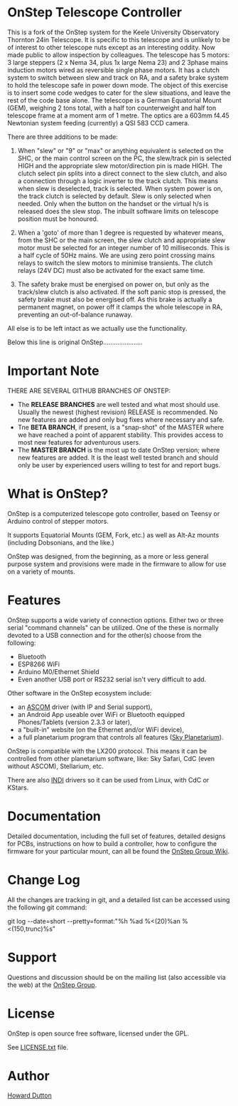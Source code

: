 OnStep Telescope Controller
===========================

This is a fork of the OnStep system for the Keele University Observatory Thornton 24in Telescope. It is specific to this telescope and is unlikely to be of interest to other telescope nuts except as an interesting oddity. Now made public to allow inspection by colleagues. The telescope has 5 motors: 3 large steppers (2 x Nema 34, plus 1x large Nema 23) and 2 3phase mains induction motors wired as reversible single phase motors. It has a clutch system to switch between slew and track on RA, and a safety brake system to hold the telescope safe in power down mode. The object of this exercise is to insert some code wedges to cater for the slew situations, and leave the rest of the code base alone. The telescope is a German Equatorial Mount (GEM), weighing 2 tons total, with a half ton counterweight and half ton telescope frame at a moment arm of 1 metre. The optics are a 603mm f4.45 Newtonian system feeding (currently) a QSI 583 CCD camera.

There are three additions to be made:

1) When "slew" or "9" or "max" or anything equivalent is selected on the SHC, or the main control screen on the PC, the slew/track pin is selected HIGH and the appropriate slew motor/direction pin is made HIGH. The clutch select pin splits into a direct connect to the slew clutch, and also a connection through a logic inverter to the track clutch. This means when slew is deselected, track is selected. When system power is on, the track clutch is selected by default. Slew is only selected when needed. Only when the button on the handset or the virtual h/s is released does the slew stop. The inbuilt software limits on telescope position must be honoured.

2) When a 'goto' of more than 1 degree is requested by whatever means, from the SHC or the main screen, the slew clutch and appropriate slew motor must be selected for an integer number of 10 milliseconds. This is a half cycle of 50Hz mains. We are using zero point crossing mains relays to switch the slew motors to minimise transients. The clutch relays (24V DC) must also be activated for the exact same time.

3) The safety brake must be energised on power on, but only as the track/slew clutch is also activated. If the soft panic stop is pressed, the safety brake must also be energised off. As this brake is actually a permanent magnet, on power off it clamps the whole telescope in RA, preventing an out-of-balance runaway.

All else is to be left intact as we actually use the functionality.


Below this line is original OnStep......................


# Important Note

THERE ARE SEVERAL GITHUB BRANCHES OF ONSTEP:
* The **RELEASE BRANCHES** are well tested and what most should use.  Usually the newest (highest revision) RELEASE is recommended.  No new features are added and only bug fixes where necessary and safe.
* Tne **BETA BRANCH**, if present, is a "snap-shot" of the MASTER where we have reached a point of apparent stability.  This provides access to most new features for adventurous users.
* The **MASTER BRANCH** is the most up to date OnStep version; where new features are added.  It is the least well tested branch and should only be user by experienced users willing to test for and report bugs.

# What is OnStep?
OnStep is a computerized telescope goto controller, based on Teensy or
Arduino control of stepper motors.

It supports Equatorial Mounts (GEM, Fork, etc.) as well as Alt-Az mounts
(including Dobsonians, and the like.)

OnStep was designed, from the beginning, as a more or less general purpose
system and provisions were made in the firmware to allow for use on a variety
of mounts.

# Features
OnStep supports a wide variety of connection options.  Either two or three serial
"command channels" can be utilized. One of the these is normally devoted to a USB
connection and for the other(s) choose from the following:

* Bluetooth
* ESP8266 WiFi
* Arduino M0/Ethernet Shield
* Even another USB port or RS232 serial isn't very difficult to add.

Other software in the OnStep ecosystem include:

* an [ASCOM](http://ascom-standards.org/) driver (with IP and Serial support),
* an Android App useable over WiFi or Bluetooth equipped Phones/Tablets
  (version 2.3.3 or later),
* a "built-in" website (on the Ethernet and/or WiFi device),
* a full planetarium program that controls all features ([Sky Planetarium](http://stellarjourney.com/index.php?r=site/software_sky)).

OnStep is compatible with the LX200 protocol. This means it can be controlled
from other planetarium software, like: Sky Safari, CdC (even without ASCOM),
Stellarium, etc.

There are also [INDI](http://www.indilib.org/about.html) drivers so it can be used from Linux, with CdC or KStars.

# Documentation
Detailed documentation, including the full set of features, detailed designs for
PCBs, instructions on how to build a controller, how to configure the firmware
for your particular mount, can all be found the [OnStep Group Wiki](https://groups.io/g/onstep/wiki/home).

# Change Log
All the changes are tracking in git, and a detailed list can be accessed using the
following git command:
 
git log --date=short --pretty=format:"%h %ad %<(20)%an %<(150,trunc)%s"

# Support
Questions and discussion should be on the mailing list (also accessible via the
web) at the [OnStep Group](https://groups.io/g/onstep/).

# License
OnStep is open source free software, licensed under the GPL.

See [LICENSE.txt](./LICENSE.txt) file.

# Author
[Howard Dutton](http://www.stellarjourney.com)
